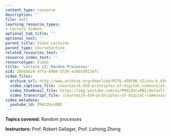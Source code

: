 ```yaml
---
content_type: resource
description: ''
file: null
learning_resource_types:
- Lecture Videos
optional_tab_title: ''
optional_text: ''
parent_title: Video Lectures
parent_type: CourseSection
related_resources_text: ''
resource_index_text: ''
resourcetype: Video
title: 'Lecture 13: Random Processes'
uid: 20ebb624-47fa-8909-3724-acbb5d9116fc
video_files:
  archive_url: http://www.archive.org/download/MIT6.450F06_V2/ocw-6.450-f06-2003-10-27_300k.mp4
  video_captions_file: /courses/6-450-principles-of-digital-communications-i-fall-2006/7a2e58a3def25a1fa4df75a2be1a8250_PMd2ZmcvMBI.vtt
  video_thumbnail_file: https://img.youtube.com/vi/PMd2ZmcvMBI/default.jpg
  video_transcript_file: /courses/6-450-principles-of-digital-communications-i-fall-2006/58fb68f6f782860816569da029ae807d_PMd2ZmcvMBI.pdf
video_metadata:
  youtube_id: PMd2ZmcvMBI
---
```


**Topics covered:** Random processes

**Instructors:** Prof. Robert Gallager, Prof. Lizhong Zheng